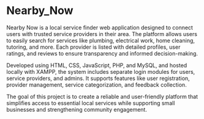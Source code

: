 # Nearby_Now
Nearby Now is a local service finder web application designed to connect users with trusted service providers in their area. The platform allows users to easily search for services like plumbing, electrical work, home cleaning, tutoring, and more. Each provider is listed with detailed profiles, user ratings, and reviews to ensure transparency and informed decision-making.

Developed using HTML, CSS, JavaScript, PHP, and MySQL, and hosted locally with XAMPP, the system includes separate login modules for users, service providers, and admins. It supports features like user registration, provider management, service categorization, and feedback collection.

The goal of this project is to create a reliable and user-friendly platform that simplifies access to essential local services while supporting small businesses and strengthening community engagement.
